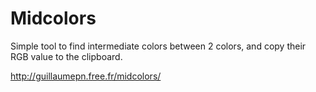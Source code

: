 # Midcolors

Simple tool to find intermediate colors between 2 colors, and copy their RGB value to the clipboard.

http://guillaumepn.free.fr/midcolors/
